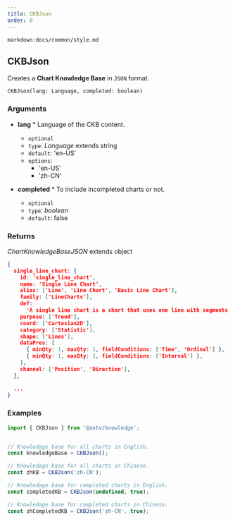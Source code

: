 ```yaml
---
title: CKBJson
order: 0
---
```


`markdown:docs/common/style.md`

## CKBJson

Creates a **Chart Knowledge Base** in `JSON` format.

```sign
CKBJson(lang: Language, completed: boolean)
```

### Arguments

* **lang** * Language of the CKB content.
  * `optional`
  * `type`: *Language* extends string
  * `default`: 'en-US'
  * `options`:
    * 'en-US'
    * 'zh-CN'

* **completed** * To include incompleted charts or not.
  * `optional`
  * `type`: *boolean*
  * `default`: false

### Returns

*ChartKnowledgeBaseJSON* extends object

```json
{
  single_line_chart: {
    id: 'single_line_chart',
    name: 'Single Line Chart',
    alias: ['Line', 'Line Chart', 'Basic Line Chart'],
    family: ['LineCharts'],
    def:
      'A single line chart is a chart that uses one line with segments to show changes in data in a ordinal dimension.',
    purpose: ['Trend'],
    coord: ['Cartesian2D'],
    category: ['Statistic'],
    shape: ['Lines'],
    dataPres: [
      { minQty: 1, maxQty: 1, fieldConditions: ['Time', 'Ordinal'] },
      { minQty: 1, maxQty: 1, fieldConditions: ['Interval'] },
    ],
    channel: ['Position', 'Direction'],
  },

  ...
}
```

### Examples

```js
import { CKBJson } from '@antv/knowledge';


// Knowledage base for all charts in English.
const knowledgeBase = CKBJson();

// Knowledage base for all charts in Chinese.
const zhKB = CKBJson('zh-CN');

// Knowledage base for completed charts in English.
const completedKB = CKBJson(undefined, true);

// Knowledage base for completed charts in Chinese.
const zhCompletedKB = CKBJson('zh-CN', true);
```
